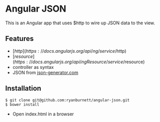 Angular JSON
======

This is an Angular app that uses $http to wire up JSON data to the view.

Features
------

* [$http](https://docs.angularjs.org/api/ng/service/$http)
* [$resource](https://docs.angularjs.org/api/ngResource/service/$resource)
* controller as syntax
* JSON from [json-generator.com](https://json-generator.com)

Installation
------
```
$ git clone git@github.com:ryanburnett/angular-json.git
$ bower install
```
* Open index.html in a browser